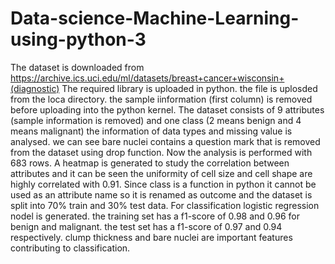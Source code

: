 # Data-science-Machine-Learning-using-python-3
The dataset is downloaded from https://archive.ics.uci.edu/ml/datasets/breast+cancer+wisconsin+(diagnostic)
The required library is uploaded in python.
the file is uplosded from the loca directory.
the sample iinformation (first column) is removed before uploading into the python kernel.
The dataset consists of 9 attributes (sample information is removed) and one class (2 means benign and 4 means malignant)
the information of data types and missing value is analysed.
we can see bare nuclei contains a question mark that is removed from the dataset using drop function.
Now the analysis is performed with 683 rows.
A heatmap is generated to study the correlation between attributes and it can be seen the uniformity of cell size and cell shape are highly correlated with 0.91.
Since class is a function in python it cannot be used as an attribute name so it is renamed as outcome and the dataset is split into 70% train and 30% test data.
For classification logistic regression nodel is generated.
the training set has a f1-score of 0.98 and 0.96 for benign and malignant.
the test set has a f1-score of 0.97 and 0.94 respectively.
clump thickness and bare nuclei are important features contributing to classification.
